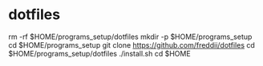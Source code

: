 # dotfiles

rm -rf $HOME/programs_setup/dotfiles
mkdir -p $HOME/programs_setup
cd $HOME/programs_setup
git clone https://github.com/freddii/dotfiles
cd $HOME/programs_setup/dotfiles
./install.sh
cd $HOME
